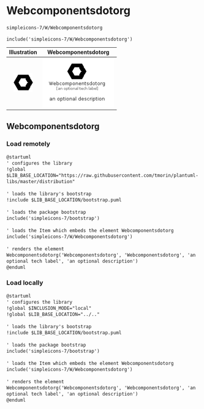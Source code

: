 # Webcomponentsdotorg


```text
simpleicons-7/W/Webcomponentsdotorg
```

```text
include('simpleicons-7/W/Webcomponentsdotorg')
```



| Illustration | Webcomponentsdotorg |
| :---: | :---: |
| ![illustration for Illustration](../../simpleicons-7/W/Webcomponentsdotorg.png) | ![illustration for Webcomponentsdotorg](../../simpleicons-7/W/Webcomponentsdotorg.Local.png) |




## Webcomponentsdotorg

### Load remotely
```plantuml
@startuml
' configures the library
!global $LIB_BASE_LOCATION="https://raw.githubusercontent.com/tmorin/plantuml-libs/master/distribution"

' loads the library's bootstrap
!include $LIB_BASE_LOCATION/bootstrap.puml

' loads the package bootstrap
include('simpleicons-7/bootstrap')

' loads the Item which embeds the element Webcomponentsdotorg
include('simpleicons-7/W/Webcomponentsdotorg')

' renders the element
Webcomponentsdotorg('Webcomponentsdotorg', 'Webcomponentsdotorg', 'an optional tech label', 'an optional description')
@enduml
```

### Load locally
```plantuml
@startuml
' configures the library
!global $INCLUSION_MODE="local"
!global $LIB_BASE_LOCATION="../.."

' loads the library's bootstrap
!include $LIB_BASE_LOCATION/bootstrap.puml

' loads the package bootstrap
include('simpleicons-7/bootstrap')

' loads the Item which embeds the element Webcomponentsdotorg
include('simpleicons-7/W/Webcomponentsdotorg')

' renders the element
Webcomponentsdotorg('Webcomponentsdotorg', 'Webcomponentsdotorg', 'an optional tech label', 'an optional description')
@enduml
```


